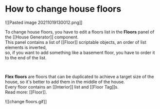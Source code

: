 # **How to change house floors**
![[Pasted image 20211019130012.png]]

To change house floors, you have to edit a floors list in the **Floors** panel of the [[House Generator]] component.  
This panel contains a list of [[Floor]] scriptable objects, an order of list elements is inverted,  
so, if you want to add something like a basement floor, you have to order it to the end of the list.  

<br />  

**Flex floors** are floors that can be duplicated to achieve a target size of the house, so it's better to add them in the middle of the house.  
Every floor contains an [[Interior]] list and [[Floor Tag]]s.   
Read more: [[Floor]].

![[change floors.gif]]
